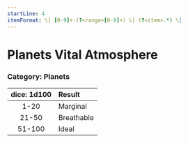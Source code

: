 ```yaml
---
startLine: 4
itemFormat: \| [0-9]+-(?<range>[0-9]+) \| (?<item>.*) \|
---
```

# Planets Vital Atmosphere
### Category: Planets

| dice: 1d100 | Result |
|:----:|:-------|
| 1-20 | Marginal |
| 21-50 | Breathable |
| 51-100 | Ideal |
